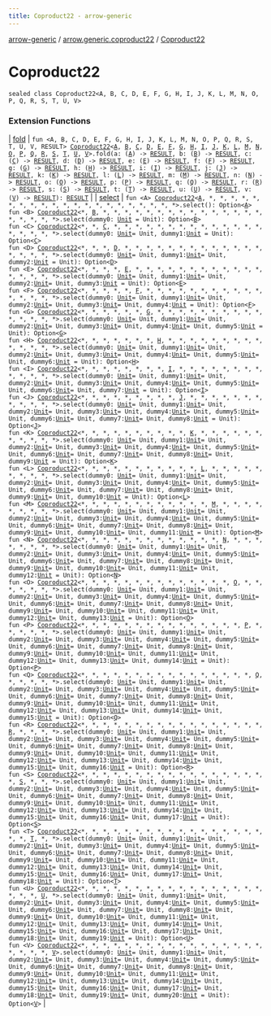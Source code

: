 ```yaml
---
title: Coproduct22 - arrow-generic
---
```


[arrow-generic](../index.html) / [arrow.generic.coproduct22](index.html) / [Coproduct22](./-coproduct22.html)

# Coproduct22

`sealed class Coproduct22<A, B, C, D, E, F, G, H, I, J, K, L, M, N, O, P, Q, R, S, T, U, V>`

### Extension Functions

| [fold](fold.html) | `fun <A, B, C, D, E, F, G, H, I, J, K, L, M, N, O, P, Q, R, S, T, U, V, RESULT> `[`Coproduct22`](./-coproduct22.html)`<`[`A`](fold.html#A)`, `[`B`](fold.html#B)`, `[`C`](fold.html#C)`, `[`D`](fold.html#D)`, `[`E`](fold.html#E)`, `[`F`](fold.html#F)`, `[`G`](fold.html#G)`, `[`H`](fold.html#H)`, `[`I`](fold.html#I)`, `[`J`](fold.html#J)`, `[`K`](fold.html#K)`, `[`L`](fold.html#L)`, `[`M`](fold.html#M)`, `[`N`](fold.html#N)`, `[`O`](fold.html#O)`, `[`P`](fold.html#P)`, `[`Q`](fold.html#Q)`, `[`R`](fold.html#R)`, `[`S`](fold.html#S)`, `[`T`](fold.html#T)`, `[`U`](fold.html#U)`, `[`V`](fold.html#V)`>.fold(a: (`[`A`](fold.html#A)`) -> `[`RESULT`](fold.html#RESULT)`, b: (`[`B`](fold.html#B)`) -> `[`RESULT`](fold.html#RESULT)`, c: (`[`C`](fold.html#C)`) -> `[`RESULT`](fold.html#RESULT)`, d: (`[`D`](fold.html#D)`) -> `[`RESULT`](fold.html#RESULT)`, e: (`[`E`](fold.html#E)`) -> `[`RESULT`](fold.html#RESULT)`, f: (`[`F`](fold.html#F)`) -> `[`RESULT`](fold.html#RESULT)`, g: (`[`G`](fold.html#G)`) -> `[`RESULT`](fold.html#RESULT)`, h: (`[`H`](fold.html#H)`) -> `[`RESULT`](fold.html#RESULT)`, i: (`[`I`](fold.html#I)`) -> `[`RESULT`](fold.html#RESULT)`, j: (`[`J`](fold.html#J)`) -> `[`RESULT`](fold.html#RESULT)`, k: (`[`K`](fold.html#K)`) -> `[`RESULT`](fold.html#RESULT)`, l: (`[`L`](fold.html#L)`) -> `[`RESULT`](fold.html#RESULT)`, m: (`[`M`](fold.html#M)`) -> `[`RESULT`](fold.html#RESULT)`, n: (`[`N`](fold.html#N)`) -> `[`RESULT`](fold.html#RESULT)`, o: (`[`O`](fold.html#O)`) -> `[`RESULT`](fold.html#RESULT)`, p: (`[`P`](fold.html#P)`) -> `[`RESULT`](fold.html#RESULT)`, q: (`[`Q`](fold.html#Q)`) -> `[`RESULT`](fold.html#RESULT)`, r: (`[`R`](fold.html#R)`) -> `[`RESULT`](fold.html#RESULT)`, s: (`[`S`](fold.html#S)`) -> `[`RESULT`](fold.html#RESULT)`, t: (`[`T`](fold.html#T)`) -> `[`RESULT`](fold.html#RESULT)`, u: (`[`U`](fold.html#U)`) -> `[`RESULT`](fold.html#RESULT)`, v: (`[`V`](fold.html#V)`) -> `[`RESULT`](fold.html#RESULT)`): `[`RESULT`](fold.html#RESULT) |
| [select](select.html) | `fun <A> `[`Coproduct22`](./-coproduct22.html)`<`[`A`](select.html#A)`, *, *, *, *, *, *, *, *, *, *, *, *, *, *, *, *, *, *, *, *, *>.select(): Option<`[`A`](select.html#A)`>`<br>`fun <B> `[`Coproduct22`](./-coproduct22.html)`<*, `[`B`](select.html#B)`, *, *, *, *, *, *, *, *, *, *, *, *, *, *, *, *, *, *, *, *>.select(dummy0: `[`Unit`](https://kotlinlang.org/api/latest/jvm/stdlib/kotlin/-unit/index.html)` = Unit): Option<`[`B`](select.html#B)`>`<br>`fun <C> `[`Coproduct22`](./-coproduct22.html)`<*, *, `[`C`](select.html#C)`, *, *, *, *, *, *, *, *, *, *, *, *, *, *, *, *, *, *, *>.select(dummy0: `[`Unit`](https://kotlinlang.org/api/latest/jvm/stdlib/kotlin/-unit/index.html)` = Unit, dummy1: `[`Unit`](https://kotlinlang.org/api/latest/jvm/stdlib/kotlin/-unit/index.html)` = Unit): Option<`[`C`](select.html#C)`>`<br>`fun <D> `[`Coproduct22`](./-coproduct22.html)`<*, *, *, `[`D`](select.html#D)`, *, *, *, *, *, *, *, *, *, *, *, *, *, *, *, *, *, *>.select(dummy0: `[`Unit`](https://kotlinlang.org/api/latest/jvm/stdlib/kotlin/-unit/index.html)` = Unit, dummy1: `[`Unit`](https://kotlinlang.org/api/latest/jvm/stdlib/kotlin/-unit/index.html)` = Unit, dummy2: `[`Unit`](https://kotlinlang.org/api/latest/jvm/stdlib/kotlin/-unit/index.html)` = Unit): Option<`[`D`](select.html#D)`>`<br>`fun <E> `[`Coproduct22`](./-coproduct22.html)`<*, *, *, *, `[`E`](select.html#E)`, *, *, *, *, *, *, *, *, *, *, *, *, *, *, *, *, *>.select(dummy0: `[`Unit`](https://kotlinlang.org/api/latest/jvm/stdlib/kotlin/-unit/index.html)` = Unit, dummy1: `[`Unit`](https://kotlinlang.org/api/latest/jvm/stdlib/kotlin/-unit/index.html)` = Unit, dummy2: `[`Unit`](https://kotlinlang.org/api/latest/jvm/stdlib/kotlin/-unit/index.html)` = Unit, dummy3: `[`Unit`](https://kotlinlang.org/api/latest/jvm/stdlib/kotlin/-unit/index.html)` = Unit): Option<`[`E`](select.html#E)`>`<br>`fun <F> `[`Coproduct22`](./-coproduct22.html)`<*, *, *, *, *, `[`F`](select.html#F)`, *, *, *, *, *, *, *, *, *, *, *, *, *, *, *, *>.select(dummy0: `[`Unit`](https://kotlinlang.org/api/latest/jvm/stdlib/kotlin/-unit/index.html)` = Unit, dummy1: `[`Unit`](https://kotlinlang.org/api/latest/jvm/stdlib/kotlin/-unit/index.html)` = Unit, dummy2: `[`Unit`](https://kotlinlang.org/api/latest/jvm/stdlib/kotlin/-unit/index.html)` = Unit, dummy3: `[`Unit`](https://kotlinlang.org/api/latest/jvm/stdlib/kotlin/-unit/index.html)` = Unit, dummy4: `[`Unit`](https://kotlinlang.org/api/latest/jvm/stdlib/kotlin/-unit/index.html)` = Unit): Option<`[`F`](select.html#F)`>`<br>`fun <G> `[`Coproduct22`](./-coproduct22.html)`<*, *, *, *, *, *, `[`G`](select.html#G)`, *, *, *, *, *, *, *, *, *, *, *, *, *, *, *>.select(dummy0: `[`Unit`](https://kotlinlang.org/api/latest/jvm/stdlib/kotlin/-unit/index.html)` = Unit, dummy1: `[`Unit`](https://kotlinlang.org/api/latest/jvm/stdlib/kotlin/-unit/index.html)` = Unit, dummy2: `[`Unit`](https://kotlinlang.org/api/latest/jvm/stdlib/kotlin/-unit/index.html)` = Unit, dummy3: `[`Unit`](https://kotlinlang.org/api/latest/jvm/stdlib/kotlin/-unit/index.html)` = Unit, dummy4: `[`Unit`](https://kotlinlang.org/api/latest/jvm/stdlib/kotlin/-unit/index.html)` = Unit, dummy5: `[`Unit`](https://kotlinlang.org/api/latest/jvm/stdlib/kotlin/-unit/index.html)` = Unit): Option<`[`G`](select.html#G)`>`<br>`fun <H> `[`Coproduct22`](./-coproduct22.html)`<*, *, *, *, *, *, *, `[`H`](select.html#H)`, *, *, *, *, *, *, *, *, *, *, *, *, *, *>.select(dummy0: `[`Unit`](https://kotlinlang.org/api/latest/jvm/stdlib/kotlin/-unit/index.html)` = Unit, dummy1: `[`Unit`](https://kotlinlang.org/api/latest/jvm/stdlib/kotlin/-unit/index.html)` = Unit, dummy2: `[`Unit`](https://kotlinlang.org/api/latest/jvm/stdlib/kotlin/-unit/index.html)` = Unit, dummy3: `[`Unit`](https://kotlinlang.org/api/latest/jvm/stdlib/kotlin/-unit/index.html)` = Unit, dummy4: `[`Unit`](https://kotlinlang.org/api/latest/jvm/stdlib/kotlin/-unit/index.html)` = Unit, dummy5: `[`Unit`](https://kotlinlang.org/api/latest/jvm/stdlib/kotlin/-unit/index.html)` = Unit, dummy6: `[`Unit`](https://kotlinlang.org/api/latest/jvm/stdlib/kotlin/-unit/index.html)` = Unit): Option<`[`H`](select.html#H)`>`<br>`fun <I> `[`Coproduct22`](./-coproduct22.html)`<*, *, *, *, *, *, *, *, `[`I`](select.html#I)`, *, *, *, *, *, *, *, *, *, *, *, *, *>.select(dummy0: `[`Unit`](https://kotlinlang.org/api/latest/jvm/stdlib/kotlin/-unit/index.html)` = Unit, dummy1: `[`Unit`](https://kotlinlang.org/api/latest/jvm/stdlib/kotlin/-unit/index.html)` = Unit, dummy2: `[`Unit`](https://kotlinlang.org/api/latest/jvm/stdlib/kotlin/-unit/index.html)` = Unit, dummy3: `[`Unit`](https://kotlinlang.org/api/latest/jvm/stdlib/kotlin/-unit/index.html)` = Unit, dummy4: `[`Unit`](https://kotlinlang.org/api/latest/jvm/stdlib/kotlin/-unit/index.html)` = Unit, dummy5: `[`Unit`](https://kotlinlang.org/api/latest/jvm/stdlib/kotlin/-unit/index.html)` = Unit, dummy6: `[`Unit`](https://kotlinlang.org/api/latest/jvm/stdlib/kotlin/-unit/index.html)` = Unit, dummy7: `[`Unit`](https://kotlinlang.org/api/latest/jvm/stdlib/kotlin/-unit/index.html)` = Unit): Option<`[`I`](select.html#I)`>`<br>`fun <J> `[`Coproduct22`](./-coproduct22.html)`<*, *, *, *, *, *, *, *, *, `[`J`](select.html#J)`, *, *, *, *, *, *, *, *, *, *, *, *>.select(dummy0: `[`Unit`](https://kotlinlang.org/api/latest/jvm/stdlib/kotlin/-unit/index.html)` = Unit, dummy1: `[`Unit`](https://kotlinlang.org/api/latest/jvm/stdlib/kotlin/-unit/index.html)` = Unit, dummy2: `[`Unit`](https://kotlinlang.org/api/latest/jvm/stdlib/kotlin/-unit/index.html)` = Unit, dummy3: `[`Unit`](https://kotlinlang.org/api/latest/jvm/stdlib/kotlin/-unit/index.html)` = Unit, dummy4: `[`Unit`](https://kotlinlang.org/api/latest/jvm/stdlib/kotlin/-unit/index.html)` = Unit, dummy5: `[`Unit`](https://kotlinlang.org/api/latest/jvm/stdlib/kotlin/-unit/index.html)` = Unit, dummy6: `[`Unit`](https://kotlinlang.org/api/latest/jvm/stdlib/kotlin/-unit/index.html)` = Unit, dummy7: `[`Unit`](https://kotlinlang.org/api/latest/jvm/stdlib/kotlin/-unit/index.html)` = Unit, dummy8: `[`Unit`](https://kotlinlang.org/api/latest/jvm/stdlib/kotlin/-unit/index.html)` = Unit): Option<`[`J`](select.html#J)`>`<br>`fun <K> `[`Coproduct22`](./-coproduct22.html)`<*, *, *, *, *, *, *, *, *, *, `[`K`](select.html#K)`, *, *, *, *, *, *, *, *, *, *, *>.select(dummy0: `[`Unit`](https://kotlinlang.org/api/latest/jvm/stdlib/kotlin/-unit/index.html)` = Unit, dummy1: `[`Unit`](https://kotlinlang.org/api/latest/jvm/stdlib/kotlin/-unit/index.html)` = Unit, dummy2: `[`Unit`](https://kotlinlang.org/api/latest/jvm/stdlib/kotlin/-unit/index.html)` = Unit, dummy3: `[`Unit`](https://kotlinlang.org/api/latest/jvm/stdlib/kotlin/-unit/index.html)` = Unit, dummy4: `[`Unit`](https://kotlinlang.org/api/latest/jvm/stdlib/kotlin/-unit/index.html)` = Unit, dummy5: `[`Unit`](https://kotlinlang.org/api/latest/jvm/stdlib/kotlin/-unit/index.html)` = Unit, dummy6: `[`Unit`](https://kotlinlang.org/api/latest/jvm/stdlib/kotlin/-unit/index.html)` = Unit, dummy7: `[`Unit`](https://kotlinlang.org/api/latest/jvm/stdlib/kotlin/-unit/index.html)` = Unit, dummy8: `[`Unit`](https://kotlinlang.org/api/latest/jvm/stdlib/kotlin/-unit/index.html)` = Unit, dummy9: `[`Unit`](https://kotlinlang.org/api/latest/jvm/stdlib/kotlin/-unit/index.html)` = Unit): Option<`[`K`](select.html#K)`>`<br>`fun <L> `[`Coproduct22`](./-coproduct22.html)`<*, *, *, *, *, *, *, *, *, *, *, `[`L`](select.html#L)`, *, *, *, *, *, *, *, *, *, *>.select(dummy0: `[`Unit`](https://kotlinlang.org/api/latest/jvm/stdlib/kotlin/-unit/index.html)` = Unit, dummy1: `[`Unit`](https://kotlinlang.org/api/latest/jvm/stdlib/kotlin/-unit/index.html)` = Unit, dummy2: `[`Unit`](https://kotlinlang.org/api/latest/jvm/stdlib/kotlin/-unit/index.html)` = Unit, dummy3: `[`Unit`](https://kotlinlang.org/api/latest/jvm/stdlib/kotlin/-unit/index.html)` = Unit, dummy4: `[`Unit`](https://kotlinlang.org/api/latest/jvm/stdlib/kotlin/-unit/index.html)` = Unit, dummy5: `[`Unit`](https://kotlinlang.org/api/latest/jvm/stdlib/kotlin/-unit/index.html)` = Unit, dummy6: `[`Unit`](https://kotlinlang.org/api/latest/jvm/stdlib/kotlin/-unit/index.html)` = Unit, dummy7: `[`Unit`](https://kotlinlang.org/api/latest/jvm/stdlib/kotlin/-unit/index.html)` = Unit, dummy8: `[`Unit`](https://kotlinlang.org/api/latest/jvm/stdlib/kotlin/-unit/index.html)` = Unit, dummy9: `[`Unit`](https://kotlinlang.org/api/latest/jvm/stdlib/kotlin/-unit/index.html)` = Unit, dummy10: `[`Unit`](https://kotlinlang.org/api/latest/jvm/stdlib/kotlin/-unit/index.html)` = Unit): Option<`[`L`](select.html#L)`>`<br>`fun <M> `[`Coproduct22`](./-coproduct22.html)`<*, *, *, *, *, *, *, *, *, *, *, *, `[`M`](select.html#M)`, *, *, *, *, *, *, *, *, *>.select(dummy0: `[`Unit`](https://kotlinlang.org/api/latest/jvm/stdlib/kotlin/-unit/index.html)` = Unit, dummy1: `[`Unit`](https://kotlinlang.org/api/latest/jvm/stdlib/kotlin/-unit/index.html)` = Unit, dummy2: `[`Unit`](https://kotlinlang.org/api/latest/jvm/stdlib/kotlin/-unit/index.html)` = Unit, dummy3: `[`Unit`](https://kotlinlang.org/api/latest/jvm/stdlib/kotlin/-unit/index.html)` = Unit, dummy4: `[`Unit`](https://kotlinlang.org/api/latest/jvm/stdlib/kotlin/-unit/index.html)` = Unit, dummy5: `[`Unit`](https://kotlinlang.org/api/latest/jvm/stdlib/kotlin/-unit/index.html)` = Unit, dummy6: `[`Unit`](https://kotlinlang.org/api/latest/jvm/stdlib/kotlin/-unit/index.html)` = Unit, dummy7: `[`Unit`](https://kotlinlang.org/api/latest/jvm/stdlib/kotlin/-unit/index.html)` = Unit, dummy8: `[`Unit`](https://kotlinlang.org/api/latest/jvm/stdlib/kotlin/-unit/index.html)` = Unit, dummy9: `[`Unit`](https://kotlinlang.org/api/latest/jvm/stdlib/kotlin/-unit/index.html)` = Unit, dummy10: `[`Unit`](https://kotlinlang.org/api/latest/jvm/stdlib/kotlin/-unit/index.html)` = Unit, dummy11: `[`Unit`](https://kotlinlang.org/api/latest/jvm/stdlib/kotlin/-unit/index.html)` = Unit): Option<`[`M`](select.html#M)`>`<br>`fun <N> `[`Coproduct22`](./-coproduct22.html)`<*, *, *, *, *, *, *, *, *, *, *, *, *, `[`N`](select.html#N)`, *, *, *, *, *, *, *, *>.select(dummy0: `[`Unit`](https://kotlinlang.org/api/latest/jvm/stdlib/kotlin/-unit/index.html)` = Unit, dummy1: `[`Unit`](https://kotlinlang.org/api/latest/jvm/stdlib/kotlin/-unit/index.html)` = Unit, dummy2: `[`Unit`](https://kotlinlang.org/api/latest/jvm/stdlib/kotlin/-unit/index.html)` = Unit, dummy3: `[`Unit`](https://kotlinlang.org/api/latest/jvm/stdlib/kotlin/-unit/index.html)` = Unit, dummy4: `[`Unit`](https://kotlinlang.org/api/latest/jvm/stdlib/kotlin/-unit/index.html)` = Unit, dummy5: `[`Unit`](https://kotlinlang.org/api/latest/jvm/stdlib/kotlin/-unit/index.html)` = Unit, dummy6: `[`Unit`](https://kotlinlang.org/api/latest/jvm/stdlib/kotlin/-unit/index.html)` = Unit, dummy7: `[`Unit`](https://kotlinlang.org/api/latest/jvm/stdlib/kotlin/-unit/index.html)` = Unit, dummy8: `[`Unit`](https://kotlinlang.org/api/latest/jvm/stdlib/kotlin/-unit/index.html)` = Unit, dummy9: `[`Unit`](https://kotlinlang.org/api/latest/jvm/stdlib/kotlin/-unit/index.html)` = Unit, dummy10: `[`Unit`](https://kotlinlang.org/api/latest/jvm/stdlib/kotlin/-unit/index.html)` = Unit, dummy11: `[`Unit`](https://kotlinlang.org/api/latest/jvm/stdlib/kotlin/-unit/index.html)` = Unit, dummy12: `[`Unit`](https://kotlinlang.org/api/latest/jvm/stdlib/kotlin/-unit/index.html)` = Unit): Option<`[`N`](select.html#N)`>`<br>`fun <O> `[`Coproduct22`](./-coproduct22.html)`<*, *, *, *, *, *, *, *, *, *, *, *, *, *, `[`O`](select.html#O)`, *, *, *, *, *, *, *>.select(dummy0: `[`Unit`](https://kotlinlang.org/api/latest/jvm/stdlib/kotlin/-unit/index.html)` = Unit, dummy1: `[`Unit`](https://kotlinlang.org/api/latest/jvm/stdlib/kotlin/-unit/index.html)` = Unit, dummy2: `[`Unit`](https://kotlinlang.org/api/latest/jvm/stdlib/kotlin/-unit/index.html)` = Unit, dummy3: `[`Unit`](https://kotlinlang.org/api/latest/jvm/stdlib/kotlin/-unit/index.html)` = Unit, dummy4: `[`Unit`](https://kotlinlang.org/api/latest/jvm/stdlib/kotlin/-unit/index.html)` = Unit, dummy5: `[`Unit`](https://kotlinlang.org/api/latest/jvm/stdlib/kotlin/-unit/index.html)` = Unit, dummy6: `[`Unit`](https://kotlinlang.org/api/latest/jvm/stdlib/kotlin/-unit/index.html)` = Unit, dummy7: `[`Unit`](https://kotlinlang.org/api/latest/jvm/stdlib/kotlin/-unit/index.html)` = Unit, dummy8: `[`Unit`](https://kotlinlang.org/api/latest/jvm/stdlib/kotlin/-unit/index.html)` = Unit, dummy9: `[`Unit`](https://kotlinlang.org/api/latest/jvm/stdlib/kotlin/-unit/index.html)` = Unit, dummy10: `[`Unit`](https://kotlinlang.org/api/latest/jvm/stdlib/kotlin/-unit/index.html)` = Unit, dummy11: `[`Unit`](https://kotlinlang.org/api/latest/jvm/stdlib/kotlin/-unit/index.html)` = Unit, dummy12: `[`Unit`](https://kotlinlang.org/api/latest/jvm/stdlib/kotlin/-unit/index.html)` = Unit, dummy13: `[`Unit`](https://kotlinlang.org/api/latest/jvm/stdlib/kotlin/-unit/index.html)` = Unit): Option<`[`O`](select.html#O)`>`<br>`fun <P> `[`Coproduct22`](./-coproduct22.html)`<*, *, *, *, *, *, *, *, *, *, *, *, *, *, *, `[`P`](select.html#P)`, *, *, *, *, *, *>.select(dummy0: `[`Unit`](https://kotlinlang.org/api/latest/jvm/stdlib/kotlin/-unit/index.html)` = Unit, dummy1: `[`Unit`](https://kotlinlang.org/api/latest/jvm/stdlib/kotlin/-unit/index.html)` = Unit, dummy2: `[`Unit`](https://kotlinlang.org/api/latest/jvm/stdlib/kotlin/-unit/index.html)` = Unit, dummy3: `[`Unit`](https://kotlinlang.org/api/latest/jvm/stdlib/kotlin/-unit/index.html)` = Unit, dummy4: `[`Unit`](https://kotlinlang.org/api/latest/jvm/stdlib/kotlin/-unit/index.html)` = Unit, dummy5: `[`Unit`](https://kotlinlang.org/api/latest/jvm/stdlib/kotlin/-unit/index.html)` = Unit, dummy6: `[`Unit`](https://kotlinlang.org/api/latest/jvm/stdlib/kotlin/-unit/index.html)` = Unit, dummy7: `[`Unit`](https://kotlinlang.org/api/latest/jvm/stdlib/kotlin/-unit/index.html)` = Unit, dummy8: `[`Unit`](https://kotlinlang.org/api/latest/jvm/stdlib/kotlin/-unit/index.html)` = Unit, dummy9: `[`Unit`](https://kotlinlang.org/api/latest/jvm/stdlib/kotlin/-unit/index.html)` = Unit, dummy10: `[`Unit`](https://kotlinlang.org/api/latest/jvm/stdlib/kotlin/-unit/index.html)` = Unit, dummy11: `[`Unit`](https://kotlinlang.org/api/latest/jvm/stdlib/kotlin/-unit/index.html)` = Unit, dummy12: `[`Unit`](https://kotlinlang.org/api/latest/jvm/stdlib/kotlin/-unit/index.html)` = Unit, dummy13: `[`Unit`](https://kotlinlang.org/api/latest/jvm/stdlib/kotlin/-unit/index.html)` = Unit, dummy14: `[`Unit`](https://kotlinlang.org/api/latest/jvm/stdlib/kotlin/-unit/index.html)` = Unit): Option<`[`P`](select.html#P)`>`<br>`fun <Q> `[`Coproduct22`](./-coproduct22.html)`<*, *, *, *, *, *, *, *, *, *, *, *, *, *, *, *, `[`Q`](select.html#Q)`, *, *, *, *, *>.select(dummy0: `[`Unit`](https://kotlinlang.org/api/latest/jvm/stdlib/kotlin/-unit/index.html)` = Unit, dummy1: `[`Unit`](https://kotlinlang.org/api/latest/jvm/stdlib/kotlin/-unit/index.html)` = Unit, dummy2: `[`Unit`](https://kotlinlang.org/api/latest/jvm/stdlib/kotlin/-unit/index.html)` = Unit, dummy3: `[`Unit`](https://kotlinlang.org/api/latest/jvm/stdlib/kotlin/-unit/index.html)` = Unit, dummy4: `[`Unit`](https://kotlinlang.org/api/latest/jvm/stdlib/kotlin/-unit/index.html)` = Unit, dummy5: `[`Unit`](https://kotlinlang.org/api/latest/jvm/stdlib/kotlin/-unit/index.html)` = Unit, dummy6: `[`Unit`](https://kotlinlang.org/api/latest/jvm/stdlib/kotlin/-unit/index.html)` = Unit, dummy7: `[`Unit`](https://kotlinlang.org/api/latest/jvm/stdlib/kotlin/-unit/index.html)` = Unit, dummy8: `[`Unit`](https://kotlinlang.org/api/latest/jvm/stdlib/kotlin/-unit/index.html)` = Unit, dummy9: `[`Unit`](https://kotlinlang.org/api/latest/jvm/stdlib/kotlin/-unit/index.html)` = Unit, dummy10: `[`Unit`](https://kotlinlang.org/api/latest/jvm/stdlib/kotlin/-unit/index.html)` = Unit, dummy11: `[`Unit`](https://kotlinlang.org/api/latest/jvm/stdlib/kotlin/-unit/index.html)` = Unit, dummy12: `[`Unit`](https://kotlinlang.org/api/latest/jvm/stdlib/kotlin/-unit/index.html)` = Unit, dummy13: `[`Unit`](https://kotlinlang.org/api/latest/jvm/stdlib/kotlin/-unit/index.html)` = Unit, dummy14: `[`Unit`](https://kotlinlang.org/api/latest/jvm/stdlib/kotlin/-unit/index.html)` = Unit, dummy15: `[`Unit`](https://kotlinlang.org/api/latest/jvm/stdlib/kotlin/-unit/index.html)` = Unit): Option<`[`Q`](select.html#Q)`>`<br>`fun <R> `[`Coproduct22`](./-coproduct22.html)`<*, *, *, *, *, *, *, *, *, *, *, *, *, *, *, *, *, `[`R`](select.html#R)`, *, *, *, *>.select(dummy0: `[`Unit`](https://kotlinlang.org/api/latest/jvm/stdlib/kotlin/-unit/index.html)` = Unit, dummy1: `[`Unit`](https://kotlinlang.org/api/latest/jvm/stdlib/kotlin/-unit/index.html)` = Unit, dummy2: `[`Unit`](https://kotlinlang.org/api/latest/jvm/stdlib/kotlin/-unit/index.html)` = Unit, dummy3: `[`Unit`](https://kotlinlang.org/api/latest/jvm/stdlib/kotlin/-unit/index.html)` = Unit, dummy4: `[`Unit`](https://kotlinlang.org/api/latest/jvm/stdlib/kotlin/-unit/index.html)` = Unit, dummy5: `[`Unit`](https://kotlinlang.org/api/latest/jvm/stdlib/kotlin/-unit/index.html)` = Unit, dummy6: `[`Unit`](https://kotlinlang.org/api/latest/jvm/stdlib/kotlin/-unit/index.html)` = Unit, dummy7: `[`Unit`](https://kotlinlang.org/api/latest/jvm/stdlib/kotlin/-unit/index.html)` = Unit, dummy8: `[`Unit`](https://kotlinlang.org/api/latest/jvm/stdlib/kotlin/-unit/index.html)` = Unit, dummy9: `[`Unit`](https://kotlinlang.org/api/latest/jvm/stdlib/kotlin/-unit/index.html)` = Unit, dummy10: `[`Unit`](https://kotlinlang.org/api/latest/jvm/stdlib/kotlin/-unit/index.html)` = Unit, dummy11: `[`Unit`](https://kotlinlang.org/api/latest/jvm/stdlib/kotlin/-unit/index.html)` = Unit, dummy12: `[`Unit`](https://kotlinlang.org/api/latest/jvm/stdlib/kotlin/-unit/index.html)` = Unit, dummy13: `[`Unit`](https://kotlinlang.org/api/latest/jvm/stdlib/kotlin/-unit/index.html)` = Unit, dummy14: `[`Unit`](https://kotlinlang.org/api/latest/jvm/stdlib/kotlin/-unit/index.html)` = Unit, dummy15: `[`Unit`](https://kotlinlang.org/api/latest/jvm/stdlib/kotlin/-unit/index.html)` = Unit, dummy16: `[`Unit`](https://kotlinlang.org/api/latest/jvm/stdlib/kotlin/-unit/index.html)` = Unit): Option<`[`R`](select.html#R)`>`<br>`fun <S> `[`Coproduct22`](./-coproduct22.html)`<*, *, *, *, *, *, *, *, *, *, *, *, *, *, *, *, *, *, `[`S`](select.html#S)`, *, *, *>.select(dummy0: `[`Unit`](https://kotlinlang.org/api/latest/jvm/stdlib/kotlin/-unit/index.html)` = Unit, dummy1: `[`Unit`](https://kotlinlang.org/api/latest/jvm/stdlib/kotlin/-unit/index.html)` = Unit, dummy2: `[`Unit`](https://kotlinlang.org/api/latest/jvm/stdlib/kotlin/-unit/index.html)` = Unit, dummy3: `[`Unit`](https://kotlinlang.org/api/latest/jvm/stdlib/kotlin/-unit/index.html)` = Unit, dummy4: `[`Unit`](https://kotlinlang.org/api/latest/jvm/stdlib/kotlin/-unit/index.html)` = Unit, dummy5: `[`Unit`](https://kotlinlang.org/api/latest/jvm/stdlib/kotlin/-unit/index.html)` = Unit, dummy6: `[`Unit`](https://kotlinlang.org/api/latest/jvm/stdlib/kotlin/-unit/index.html)` = Unit, dummy7: `[`Unit`](https://kotlinlang.org/api/latest/jvm/stdlib/kotlin/-unit/index.html)` = Unit, dummy8: `[`Unit`](https://kotlinlang.org/api/latest/jvm/stdlib/kotlin/-unit/index.html)` = Unit, dummy9: `[`Unit`](https://kotlinlang.org/api/latest/jvm/stdlib/kotlin/-unit/index.html)` = Unit, dummy10: `[`Unit`](https://kotlinlang.org/api/latest/jvm/stdlib/kotlin/-unit/index.html)` = Unit, dummy11: `[`Unit`](https://kotlinlang.org/api/latest/jvm/stdlib/kotlin/-unit/index.html)` = Unit, dummy12: `[`Unit`](https://kotlinlang.org/api/latest/jvm/stdlib/kotlin/-unit/index.html)` = Unit, dummy13: `[`Unit`](https://kotlinlang.org/api/latest/jvm/stdlib/kotlin/-unit/index.html)` = Unit, dummy14: `[`Unit`](https://kotlinlang.org/api/latest/jvm/stdlib/kotlin/-unit/index.html)` = Unit, dummy15: `[`Unit`](https://kotlinlang.org/api/latest/jvm/stdlib/kotlin/-unit/index.html)` = Unit, dummy16: `[`Unit`](https://kotlinlang.org/api/latest/jvm/stdlib/kotlin/-unit/index.html)` = Unit, dummy17: `[`Unit`](https://kotlinlang.org/api/latest/jvm/stdlib/kotlin/-unit/index.html)` = Unit): Option<`[`S`](select.html#S)`>`<br>`fun <T> `[`Coproduct22`](./-coproduct22.html)`<*, *, *, *, *, *, *, *, *, *, *, *, *, *, *, *, *, *, *, `[`T`](select.html#T)`, *, *>.select(dummy0: `[`Unit`](https://kotlinlang.org/api/latest/jvm/stdlib/kotlin/-unit/index.html)` = Unit, dummy1: `[`Unit`](https://kotlinlang.org/api/latest/jvm/stdlib/kotlin/-unit/index.html)` = Unit, dummy2: `[`Unit`](https://kotlinlang.org/api/latest/jvm/stdlib/kotlin/-unit/index.html)` = Unit, dummy3: `[`Unit`](https://kotlinlang.org/api/latest/jvm/stdlib/kotlin/-unit/index.html)` = Unit, dummy4: `[`Unit`](https://kotlinlang.org/api/latest/jvm/stdlib/kotlin/-unit/index.html)` = Unit, dummy5: `[`Unit`](https://kotlinlang.org/api/latest/jvm/stdlib/kotlin/-unit/index.html)` = Unit, dummy6: `[`Unit`](https://kotlinlang.org/api/latest/jvm/stdlib/kotlin/-unit/index.html)` = Unit, dummy7: `[`Unit`](https://kotlinlang.org/api/latest/jvm/stdlib/kotlin/-unit/index.html)` = Unit, dummy8: `[`Unit`](https://kotlinlang.org/api/latest/jvm/stdlib/kotlin/-unit/index.html)` = Unit, dummy9: `[`Unit`](https://kotlinlang.org/api/latest/jvm/stdlib/kotlin/-unit/index.html)` = Unit, dummy10: `[`Unit`](https://kotlinlang.org/api/latest/jvm/stdlib/kotlin/-unit/index.html)` = Unit, dummy11: `[`Unit`](https://kotlinlang.org/api/latest/jvm/stdlib/kotlin/-unit/index.html)` = Unit, dummy12: `[`Unit`](https://kotlinlang.org/api/latest/jvm/stdlib/kotlin/-unit/index.html)` = Unit, dummy13: `[`Unit`](https://kotlinlang.org/api/latest/jvm/stdlib/kotlin/-unit/index.html)` = Unit, dummy14: `[`Unit`](https://kotlinlang.org/api/latest/jvm/stdlib/kotlin/-unit/index.html)` = Unit, dummy15: `[`Unit`](https://kotlinlang.org/api/latest/jvm/stdlib/kotlin/-unit/index.html)` = Unit, dummy16: `[`Unit`](https://kotlinlang.org/api/latest/jvm/stdlib/kotlin/-unit/index.html)` = Unit, dummy17: `[`Unit`](https://kotlinlang.org/api/latest/jvm/stdlib/kotlin/-unit/index.html)` = Unit, dummy18: `[`Unit`](https://kotlinlang.org/api/latest/jvm/stdlib/kotlin/-unit/index.html)` = Unit): Option<`[`T`](select.html#T)`>`<br>`fun <U> `[`Coproduct22`](./-coproduct22.html)`<*, *, *, *, *, *, *, *, *, *, *, *, *, *, *, *, *, *, *, *, `[`U`](select.html#U)`, *>.select(dummy0: `[`Unit`](https://kotlinlang.org/api/latest/jvm/stdlib/kotlin/-unit/index.html)` = Unit, dummy1: `[`Unit`](https://kotlinlang.org/api/latest/jvm/stdlib/kotlin/-unit/index.html)` = Unit, dummy2: `[`Unit`](https://kotlinlang.org/api/latest/jvm/stdlib/kotlin/-unit/index.html)` = Unit, dummy3: `[`Unit`](https://kotlinlang.org/api/latest/jvm/stdlib/kotlin/-unit/index.html)` = Unit, dummy4: `[`Unit`](https://kotlinlang.org/api/latest/jvm/stdlib/kotlin/-unit/index.html)` = Unit, dummy5: `[`Unit`](https://kotlinlang.org/api/latest/jvm/stdlib/kotlin/-unit/index.html)` = Unit, dummy6: `[`Unit`](https://kotlinlang.org/api/latest/jvm/stdlib/kotlin/-unit/index.html)` = Unit, dummy7: `[`Unit`](https://kotlinlang.org/api/latest/jvm/stdlib/kotlin/-unit/index.html)` = Unit, dummy8: `[`Unit`](https://kotlinlang.org/api/latest/jvm/stdlib/kotlin/-unit/index.html)` = Unit, dummy9: `[`Unit`](https://kotlinlang.org/api/latest/jvm/stdlib/kotlin/-unit/index.html)` = Unit, dummy10: `[`Unit`](https://kotlinlang.org/api/latest/jvm/stdlib/kotlin/-unit/index.html)` = Unit, dummy11: `[`Unit`](https://kotlinlang.org/api/latest/jvm/stdlib/kotlin/-unit/index.html)` = Unit, dummy12: `[`Unit`](https://kotlinlang.org/api/latest/jvm/stdlib/kotlin/-unit/index.html)` = Unit, dummy13: `[`Unit`](https://kotlinlang.org/api/latest/jvm/stdlib/kotlin/-unit/index.html)` = Unit, dummy14: `[`Unit`](https://kotlinlang.org/api/latest/jvm/stdlib/kotlin/-unit/index.html)` = Unit, dummy15: `[`Unit`](https://kotlinlang.org/api/latest/jvm/stdlib/kotlin/-unit/index.html)` = Unit, dummy16: `[`Unit`](https://kotlinlang.org/api/latest/jvm/stdlib/kotlin/-unit/index.html)` = Unit, dummy17: `[`Unit`](https://kotlinlang.org/api/latest/jvm/stdlib/kotlin/-unit/index.html)` = Unit, dummy18: `[`Unit`](https://kotlinlang.org/api/latest/jvm/stdlib/kotlin/-unit/index.html)` = Unit, dummy19: `[`Unit`](https://kotlinlang.org/api/latest/jvm/stdlib/kotlin/-unit/index.html)` = Unit): Option<`[`U`](select.html#U)`>`<br>`fun <V> `[`Coproduct22`](./-coproduct22.html)`<*, *, *, *, *, *, *, *, *, *, *, *, *, *, *, *, *, *, *, *, *, `[`V`](select.html#V)`>.select(dummy0: `[`Unit`](https://kotlinlang.org/api/latest/jvm/stdlib/kotlin/-unit/index.html)` = Unit, dummy1: `[`Unit`](https://kotlinlang.org/api/latest/jvm/stdlib/kotlin/-unit/index.html)` = Unit, dummy2: `[`Unit`](https://kotlinlang.org/api/latest/jvm/stdlib/kotlin/-unit/index.html)` = Unit, dummy3: `[`Unit`](https://kotlinlang.org/api/latest/jvm/stdlib/kotlin/-unit/index.html)` = Unit, dummy4: `[`Unit`](https://kotlinlang.org/api/latest/jvm/stdlib/kotlin/-unit/index.html)` = Unit, dummy5: `[`Unit`](https://kotlinlang.org/api/latest/jvm/stdlib/kotlin/-unit/index.html)` = Unit, dummy6: `[`Unit`](https://kotlinlang.org/api/latest/jvm/stdlib/kotlin/-unit/index.html)` = Unit, dummy7: `[`Unit`](https://kotlinlang.org/api/latest/jvm/stdlib/kotlin/-unit/index.html)` = Unit, dummy8: `[`Unit`](https://kotlinlang.org/api/latest/jvm/stdlib/kotlin/-unit/index.html)` = Unit, dummy9: `[`Unit`](https://kotlinlang.org/api/latest/jvm/stdlib/kotlin/-unit/index.html)` = Unit, dummy10: `[`Unit`](https://kotlinlang.org/api/latest/jvm/stdlib/kotlin/-unit/index.html)` = Unit, dummy11: `[`Unit`](https://kotlinlang.org/api/latest/jvm/stdlib/kotlin/-unit/index.html)` = Unit, dummy12: `[`Unit`](https://kotlinlang.org/api/latest/jvm/stdlib/kotlin/-unit/index.html)` = Unit, dummy13: `[`Unit`](https://kotlinlang.org/api/latest/jvm/stdlib/kotlin/-unit/index.html)` = Unit, dummy14: `[`Unit`](https://kotlinlang.org/api/latest/jvm/stdlib/kotlin/-unit/index.html)` = Unit, dummy15: `[`Unit`](https://kotlinlang.org/api/latest/jvm/stdlib/kotlin/-unit/index.html)` = Unit, dummy16: `[`Unit`](https://kotlinlang.org/api/latest/jvm/stdlib/kotlin/-unit/index.html)` = Unit, dummy17: `[`Unit`](https://kotlinlang.org/api/latest/jvm/stdlib/kotlin/-unit/index.html)` = Unit, dummy18: `[`Unit`](https://kotlinlang.org/api/latest/jvm/stdlib/kotlin/-unit/index.html)` = Unit, dummy19: `[`Unit`](https://kotlinlang.org/api/latest/jvm/stdlib/kotlin/-unit/index.html)` = Unit, dummy20: `[`Unit`](https://kotlinlang.org/api/latest/jvm/stdlib/kotlin/-unit/index.html)` = Unit): Option<`[`V`](select.html#V)`>` |

